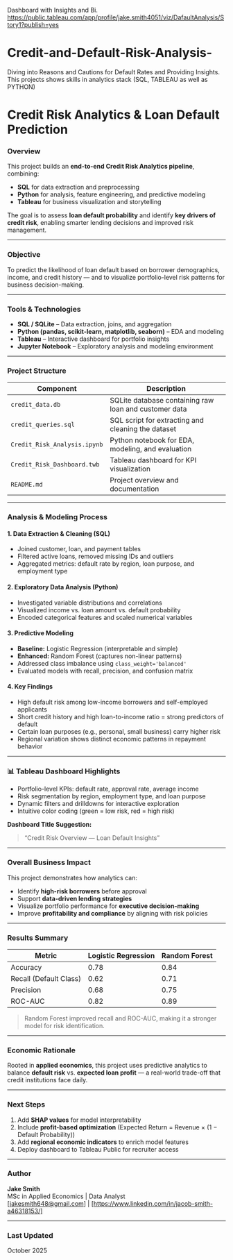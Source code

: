 Dashboard with Insights and Bi.  https://public.tableau.com/app/profile/jake.smith4051/viz/DafaultAnalysis/Story1?publish=yes


# Credit-and-Default-Risk-Analysis-
Diving into Reasons and Cautions for Default Rates and Providing Insights.  This projects shows skills in analytics stack (SQL, TABLEAU as well as PYTHON) 

# Credit Risk Analytics & Loan Default Prediction

### Overview
This project builds an **end-to-end Credit Risk Analytics pipeline**, combining:
- **SQL** for data extraction and preprocessing  
- **Python** for analysis, feature engineering, and predictive modeling  
- **Tableau** for business visualization and storytelling  

The goal is to assess **loan default probability** and identify **key drivers of credit risk**, enabling smarter lending decisions and improved risk management.

---

### Objective
To predict the likelihood of loan default based on borrower demographics, income, and credit history — and to visualize portfolio-level risk patterns for business decision-making.

---

### Tools & Technologies
- **SQL / SQLite** – Data extraction, joins, and aggregation  
- **Python (pandas, scikit-learn, matplotlib, seaborn)** – EDA and modeling  
- **Tableau** – Interactive dashboard for portfolio insights  
- **Jupyter Notebook** – Exploratory analysis and modeling environment  

---

### Project Structure
| Component | Description |
|------------|-------------|
| `credit_data.db` | SQLite database containing raw loan and customer data |
| `credit_queries.sql` | SQL script for extracting and cleaning the dataset |
| `Credit_Risk_Analysis.ipynb` | Python notebook for EDA, modeling, and evaluation |
| `Credit_Risk_Dashboard.twb` | Tableau dashboard for KPI visualization |
| `README.md` | Project overview and documentation |

---

### Analysis & Modeling Process

#### 1. **Data Extraction & Cleaning (SQL)**
- Joined customer, loan, and payment tables  
- Filtered active loans, removed missing IDs and outliers  
- Aggregated metrics: default rate by region, loan purpose, and employment type  

#### 2. **Exploratory Data Analysis (Python)**
- Investigated variable distributions and correlations  
- Visualized income vs. loan amount vs. default probability  
- Encoded categorical features and scaled numerical variables  

#### 3. **Predictive Modeling**
- **Baseline:** Logistic Regression (interpretable and simple)  
- **Enhanced:** Random Forest (captures non-linear patterns)  
- Addressed class imbalance using `class_weight='balanced'`  
- Evaluated models with recall, precision, and confusion matrix  

#### 4. **Key Findings**
- High default risk among low-income borrowers and self-employed applicants  
- Short credit history and high loan-to-income ratio = strong predictors of default  
- Certain loan purposes (e.g., personal, small business) carry higher risk  
- Regional variation shows distinct economic patterns in repayment behavior  

---

### 📊 Tableau Dashboard Highlights
- Portfolio-level KPIs: default rate, approval rate, average income  
- Risk segmentation by region, employment type, and loan purpose  
- Dynamic filters and drilldowns for interactive exploration  
- Intuitive color coding (green = low risk, red = high risk)  

**Dashboard Title Suggestion:**  
> “Credit Risk Overview — Loan Default Insights”

---

### Overall Business Impact
This project demonstrates how analytics can:
- Identify **high-risk borrowers** before approval  
- Support **data-driven lending strategies**  
- Visualize portfolio performance for **executive decision-making**  
- Improve **profitability and compliance** by aligning with risk policies  

---

###  Results Summary
| Metric | Logistic Regression | Random Forest |
|---------|---------------------|----------------|
| Accuracy | 0.78 | 0.84 |
| Recall (Default Class) | 0.62 | 0.71 |
| Precision | 0.68 | 0.75 |
| ROC-AUC | 0.82 | 0.89 |

> Random Forest improved recall and ROC-AUC, making it a stronger model for risk identification.  

---

### Economic Rationale
Rooted in **applied economics**, this project uses predictive analytics to balance **default risk** vs. **expected loan profit** — a real-world trade-off that credit institutions face daily.  

---

### Next Steps
1. Add **SHAP values** for model interpretability  
2. Include **profit-based optimization** (Expected Return = Revenue × (1 − Default Probability))  
3. Add **regional economic indicators** to enrich model features  
4. Deploy dashboard to Tableau Public for recruiter access  

---

### Author
**Jake Smith**  
MSc in Applied Economics | Data Analyst  
[jakesmith648@gmail.com] | [https://www.linkedin.com/in/jacob-smith-a46318153/]  

---

### Last Updated
October 2025
